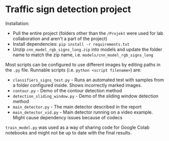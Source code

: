 # Traffic sign detection project

Installation:
- Pull the entire project (folders other than the `/Projekt` were used for lab collaboration and aren't a part of the project)
- Install dependencies: `pip install -r requirements.txt`
- Unzip `cnn_model_rgb_signs_long.zip` into models and update the folder name to match the zip name, i.e. `models/cnn_model_rgb_signs_long`

Most scripts can be configured to use different images by editing paths in the `.py` file. Runnable scripts (i.e. `python <script filename>`) are:
- `classifiers_signs_test.py` - Runs an automated test with samples from a folder configured inside. Shows incorrectly marked images.
- `contour.py` - Demo of the contour detection method
- `detection_sliding_window.py` - Demo of the sliding window detection method
- `main_detector.py` - The main detector described in the report
- `main_detector_vid.py` - Main detector running on a video example. Might cause dependency issues because of codecs

`train_model.py` was used as a way of sharing code for Google Colab notebooks and might not be up to date with the final results.
